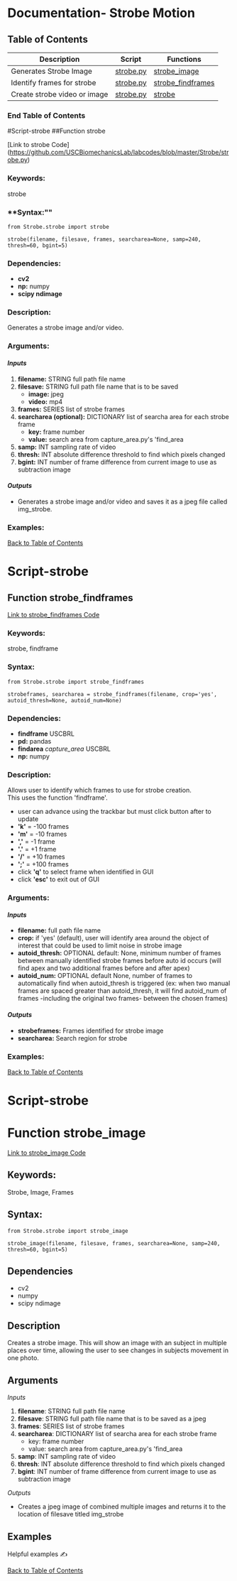 # Documentation- Strobe Motion

## Table of Contents 
| Description | Script |Functions |
| ------------- | ------------- | ------------- |
| Generates Strobe Image| [strobe.py](https://github.com/USCBiomechanicsLab/labcodes/blob/master/Strobe/strobe.py) | [strobe_image](#function-strobe_image) |
| Identify frames for strobe | [strobe.py](https://github.com/USCBiomechanicsLab/labcodes/blob/master/Strobe/strobe.py) | [strobe_findframes](#function-strobe_findframes) |
| Create strobe video or image | [strobe.py](https://github.com/USCBiomechanicsLab/labcodes/blob/master/Strobe/strobe.py) | [strobe](#function-strobe) |

### End Table of Contents  <br/>

#Script-strobe
##Function strobe

[Link to strobe Code] (https://github.com/USCBiomechanicsLab/labcodes/blob/master/Strobe/strobe.py)

### **Keywords:**
strobe

### **Syntax:""
```
from Strobe.strobe import strobe

strobe(filename, filesave, frames, searcharea=None, samp=240, thresh=60, bgint=5)

```

### **Dependencies:**
* **cv2**
* **np:** numpy
* **scipy ndimage**

### **Description:**<br/>
Generates a strobe image and/or video.

### **Arguments:**

#### *Inputs*

1. **filename:** STRING full path file name
2. **filesave:** STRING full path file name that is to be saved
    * **image:** jpeg
    * **video:** mp4
3. **frames:** SERIES list of strobe frames
4. **searcharea (optional):** DICTIONARY list of searcha area for each strobe frame
    * **key:** frame number
    * **value:** search area from capture_area.py's 'find_area
5. **samp:** INT sampling rate of video
6. **thresh:** INT absolute difference threshold to find which pixels changed
7. **bgint:** INT number of frame difference from current image to use as subtraction image

#### *Outputs*<br/>
* Generates a strobe image and/or video and saves it as a jpeg file called img_strobe.

### **Examples:**

[Back to Table of Contents](#table-of-contents)

# Script-strobe
## Function strobe_findframes

[Link to strobe_findframes Code](https://github.com/USCBiomechanicsLab/labcodes/blob/master/Strobe/strobe.py)

### **Keywords:**
strobe, findframe 

### **Syntax:**
```
from Strobe.strobe import strobe_findframes

strobeframes, searcharea = strobe_findframes(filename, crop='yes', autoid_thresh=None, autoid_num=None)

```

### **Dependencies:** 
* **findframe** USCBRL
* **pd:** pandas 
* **findarea** *capture_area* USCBRL
* **np:** numpy

### **Description:**<br/>
Allows user to identify which frames to use for strobe creation.<br/>
This uses the function 'findframe'.<br/>
* user can advance using the trackbar but must click button after to update <br/>
* **'k'** = -100 frames<br/>
* **'m'** = -10 frames<br/>
* **','** = -1 frame<br/>
* **'.'** = +1 frame<br/>
* **'/'** = +10 frames<br/>
* **';'** = +100 frames<br/>
* click **'q'** to select frame when identified in GUI<br/>
* click **'esc'** to exit out of GUI<br/>

### **Arguments:**

#### *Inputs*

   * **filename:** full path file name<br/>
   * **crop:** if 'yes' (default), user will identify area around the object of
        interest that could be used to limit noise in strobe image<br/>
   * **autoid_thresh:** OPTIONAL default: None, minimum number of frames between manually 
        identified strobe frames before auto id occurs (will find apex and two
        additional frames before and after apex)<br/>
   * **autoid_num:** OPTIONAL default None, number of frames to automatically find
        when autoid_thresh is triggered (ex: when two manual frames are spaced
                                         greater than autoid_thresh, it will find
                                         autoid_num of frames -including the
                                         original two frames- between the
                                         chosen frames)<br/>   
    
#### *Outputs*<br/>
   * **strobeframes:** Frames identified for strobe image <br/>
   * **searcharea:** Search region for strobe <br/> 

### **Examples:**

[Back to Table of Contents](#table-of-contents)


# Script-strobe
# Function strobe_image

[Link to strobe_image Code](https://github.com/USCBiomechanicsLab/labcodes/blob/master/Strobe/strobe.py)

## Keywords:

Strobe, Image, Frames

## Syntax: 
```
from Strobe.strobe import strobe_image

strobe_image(filename, filesave, frames, searcharea=None, samp=240, thresh=60, bgint=5)
```

## Dependencies

* cv2
* numpy
* scipy ndimage


## Description 

Creates a strobe image. This will show an image with an subject in multiple places over time, allowing the user to see changes in subjects movement in one photo. 


## Arguments

*Inputs* 

1. **filename**: STRING full path file name
2. **filesave**: STRING full path file name that is to be saved as a jpeg
3. **frames**: SERIES list of strobe frames
4. **searcharea**: DICTIONARY list of searcha area for each strobe frame
    * key: frame number
    * value: search area from capture_area.py's 'find_area
5. **samp**: INT sampling rate of video
6. **thresh**: INT absolute difference threshold to find which pixels changed
7. **bgint**: INT number of frame difference from current image to use as subtraction image


*Outputs*

* Creates a jpeg image of combined multiple images and returns it to the location of filesave titled img_strobe


## Examples

Helpful examples :writing_hand:

[Back to Table of Contents](#table-of-contents)
